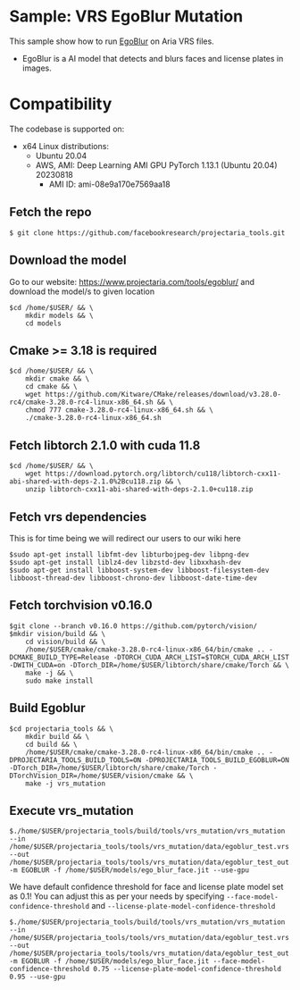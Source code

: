 # Sample: VRS EgoBlur Mutation

This sample show how to run [EgoBlur](https://www.projectaria.com/tools/egoblur/) on Aria VRS files.

- EgoBlur is a AI model that detects and blurs faces and license plates in images.

# Compatibility

The codebase is supported on:
- x64 Linux distributions:
  - Ubuntu 20.04
  - AWS, AMI: Deep Learning AMI GPU PyTorch 1.13.1 (Ubuntu 20.04) 20230818
    - AMI ID: ami-08e9a170e7569aa18

## Fetch the repo
```
$ git clone https://github.com/facebookresearch/projectaria_tools.git
```

## Download the model
Go to our website: https://www.projectaria.com/tools/egoblur/ and download the model/s to given location
```
$cd /home/$USER/ && \
    mkdir models && \
    cd models
```

## Cmake >= 3.18 is required
```
$cd /home/$USER/ && \
    mkdir cmake && \
    cd cmake && \
    wget https://github.com/Kitware/CMake/releases/download/v3.28.0-rc4/cmake-3.28.0-rc4-linux-x86_64.sh && \
    chmod 777 cmake-3.28.0-rc4-linux-x86_64.sh && \
    ./cmake-3.28.0-rc4-linux-x86_64.sh

```


## Fetch libtorch 2.1.0 with cuda 11.8

```
$cd /home/$USER/ && \
    wget https://download.pytorch.org/libtorch/cu118/libtorch-cxx11-abi-shared-with-deps-2.1.0%2Bcu118.zip && \
    unzip libtorch-cxx11-abi-shared-with-deps-2.1.0+cu118.zip
```

## Fetch vrs dependencies
This is for time being we will redirect our users to our wiki here
```
$sudo apt-get install libfmt-dev libturbojpeg-dev libpng-dev
$sudo apt-get install liblz4-dev libzstd-dev libxxhash-dev
$sudo apt-get install libboost-system-dev libboost-filesystem-dev libboost-thread-dev libboost-chrono-dev libboost-date-time-dev
```

## Fetch torchvision v0.16.0
```
$git clone --branch v0.16.0 https://github.com/pytorch/vision/
$mkdir vision/build && \
    cd vision/build && \
    /home/$USER/cmake/cmake-3.28.0-rc4-linux-x86_64/bin/cmake .. -DCMAKE_BUILD_TYPE=Release -DTORCH_CUDA_ARCH_LIST=$TORCH_CUDA_ARCH_LIST -DWITH_CUDA=on -DTorch_DIR=/home/$USER/libtorch/share/cmake/Torch && \
    make -j && \
    sudo make install
```


## Build Egoblur
```
$cd projectaria_tools && \
    mkdir build && \
    cd build && \
    /home/$USER/cmake/cmake-3.28.0-rc4-linux-x86_64/bin/cmake .. -DPROJECTARIA_TOOLS_BUILD_TOOLS=ON -DPROJECTARIA_TOOLS_BUILD_EGOBLUR=ON -DTorch_DIR=/home/$USER/libtorch/share/cmake/Torch -DTorchVision_DIR=/home/$USER/vision/cmake && \
    make -j vrs_mutation
```

## Execute vrs_mutation

```
$./home/$USER/projectaria_tools/build/tools/vrs_mutation/vrs_mutation  --in /home/$USER/projectaria_tools/tools/vrs_mutation/data/egoblur_test.vrs --out /home/$USER/projectaria_tools/tools/vrs_mutation/data/egoblur_test_out.vrs -m EGOBLUR -f /home/$USER/models/ego_blur_face.jit --use-gpu
```

We have default confidence threshold for face and license plate model set as 0.1!
You can adjust this as per your needs by specifying `--face-model-confidence-threshold` and `--license-plate-model-confidence-threshold`


```
$./home/$USER/projectaria_tools/build/tools/vrs_mutation/vrs_mutation  --in /home/$USER/projectaria_tools/tools/vrs_mutation/data/egoblur_test.vrs --out /home/$USER/projectaria_tools/tools/vrs_mutation/data/egoblur_test_out.vrs -m EGOBLUR -f /home/$USER/models/ego_blur_face.jit --face-model-confidence-threshold 0.75 --license-plate-model-confidence-threshold 0.95 --use-gpu
```
